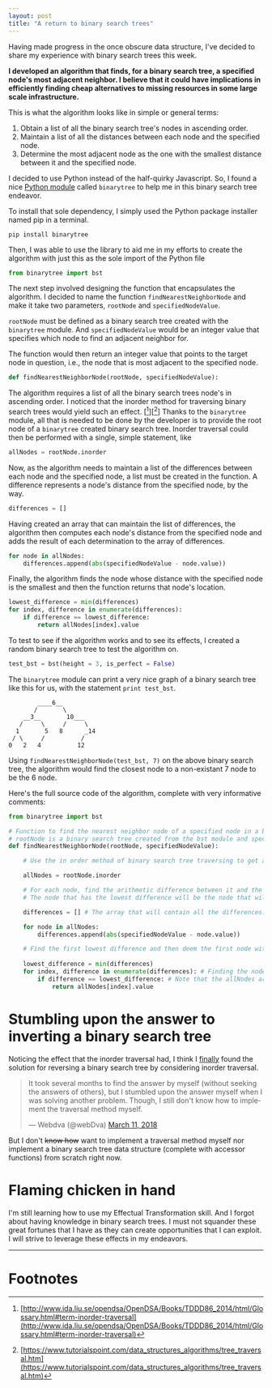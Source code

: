 ```yaml
---
layout: post
title: "A return to binary search trees"
---
```


Having made progress in the once obscure data structure, I've decided to share my experience with binary search trees this week.

**I developed an algorithm that finds, for a binary search tree, a specified node's most adjacent neighbor. I believe that it could have implications in efficiently finding cheap alternatives to missing resources in some large scale infrastructure.**

This is what the algorithm looks like in simple or general terms:

1. Obtain a list of all the binary search tree's nodes in ascending order.
2. Maintain a list of all the distances between each node and the specified node.
3. Determine the most adjacent node as the one with the smallest distance between it and the specified node.

I decided to use Python instead of the half-quirky Javascript. So, I found a nice [Python module](https://github.com/joowani/binarytree) called `binarytree` to help me in this binary search tree endeavor.

To install that sole dependency, I simply used the Python package installer named pip in a terminal.

```
pip install binarytree
```

Then, I was able to use the library to aid me in my efforts to create the algorithm with just this as the sole import of the Python file

```python
from binarytree import bst
```

The next step involved designing the function that encapsulates the algorithm. I decided to name the function `findNearestNeighborNode` and make it take two parameters, `rootNode` and `specifiedNodeValue`.

`rootNode` must be defined as a binary search tree created with the `binarytree` module. And `specifiedNodeValue` would be an integer value that specifies which node to find an adjacent neighbor for.

The function would then return an integer value that points to the target node in question, i.e., the node that is most adjacent to the specified node.

```python
def findNearestNeighborNode(rootNode, specifiedNodeValue):

```

The algorithm requires a list of all the binary search trees node's in ascending order. I noticed that the inorder method for traversing binary search trees would yield such an effect. \[[^1]\]\[[^2]\] Thanks to the `binarytree` module, all that is needed to be done by the developer is to provide the root node of a `binarytree` created binary search tree. Inorder traversal could then be performed with a single, simple statement, like

``` python
allNodes = rootNode.inorder
```

Now, as the algorithm needs to maintain a list of the differences between each node and the specified node, a list must be created in the function. A difference represents a node's distance from the specified node, by the way.

```python
differences = []
```

Having created an array that can maintain the list of differences, the algorithm then computes each node's distance from the specified node and adds the result of each determination to the array of differences.

```python
for node in allNodes:
    differences.append(abs(specifiedNodeValue - node.value))
```

Finally, the algorithm finds the node whose distance with the specified node is the smallest and then the function returns that node's location.

```python
lowest_difference = min(differences)
for index, difference in enumerate(differences):
    if difference == lowest_difference:
        return allNodes[index].value
```

To test to see if the algorithm works and to see its effects, I created a random binary search tree to test the algorithm on.

``` python
test_bst = bst(height = 3, is_perfect = False)
```

The `binarytree` module can print a very nice graph of a binary search tree like this for us, with the statement `print test_bst`.

```
        ____6__
       /       \
    __3__       10___
   /     \     /     \
  1       5   8      _14
 / \     /          /
0   2   4          12
```

Using `findNearestNeighborNode(test_bst, 7)` on the above binary search tree, the algorithm would find the closest node to a non-existant 7 node to be the 6 node.

Here's the full source code of the algorithm, complete with very informative comments:

```python
from binarytree import bst 

# Function to find the nearest neighbor node of a specified node in a binary search tree. Returns the target node's value in question.
# rootNode is a binary search tree created from the bst module and specifiedNodeValue is an integer value of a possible node that could exist.
def findNearestNeighborNode(rootNode, specifiedNodeValue):

    # Use the in order method of binary search tree traversing to get a list of all nodes in ascending order.

    allNodes = rootNode.inorder

    # For each node, find the arithmetic difference between it and the specified node, then place the result into an array for finding the lowest difference.
    # The node that has the lowest difference will be the node that will be considered the nearest neighbor node.

    differences = [] # The array that will contain all the differences.

    for node in allNodes:
        differences.append(abs(specifiedNodeValue - node.value))

    # Find the first lowest difference and then deem the first node with that difference as the node that is the nearest neighbor to the specfied node.
    
    lowest_difference = min(differences)
    for index, difference in enumerate(differences): # Finding the node with the same index as the index of the lowest difference.
        if difference == lowest_difference: # Note that the allNodes array and differences array map or correspond to each other.
            return allNodes[index].value

```

# Stumbling upon the answer to inverting a binary search tree

Noticing the effect that the inorder traversal had, I think I [finally](/progress-invert-binary-search-tree/) found the solution for reversing a binary search tree by considering inorder traversal.

<blockquote class="twitter-tweet" data-lang="en"><p lang="en" dir="ltr">It took several months to find the answer by myself (without seeking the answers of others), but I stumbled upon the answer myself when I was solving another problem. Though, I still don&#39;t know how to implement the traversal method myself.</p>&mdash; Webdva (@webDva) <a href="https://twitter.com/webDva/status/972808211446292480?ref_src=twsrc%5Etfw">March 11, 2018</a></blockquote>
<script async src="https://platform.twitter.com/widgets.js" charset="utf-8"></script>

But I don't ~~know how~~ want to implement a traversal method myself nor implement a binary search tree data structure (complete with accessor functions) from scratch right now.

# Flaming chicken in hand

I'm still learning how to use my Effectual Transformation skill. And I forgot about having knowledge in binary search trees. I must not squander these great fortunes that I have as they can create opportunities that I can exploit. I will strive to leverage these effects in my endeavors.

---

# Footnotes

[^1]: [http://www.ida.liu.se/opendsa/OpenDSA/Books/TDDD86_2014/html/Glossary.html#term-inorder-traversal](http://www.ida.liu.se/opendsa/OpenDSA/Books/TDDD86_2014/html/Glossary.html#term-inorder-traversal)
[^2]: [https://www.tutorialspoint.com/data_structures_algorithms/tree_traversal.htm](https://www.tutorialspoint.com/data_structures_algorithms/tree_traversal.htm)